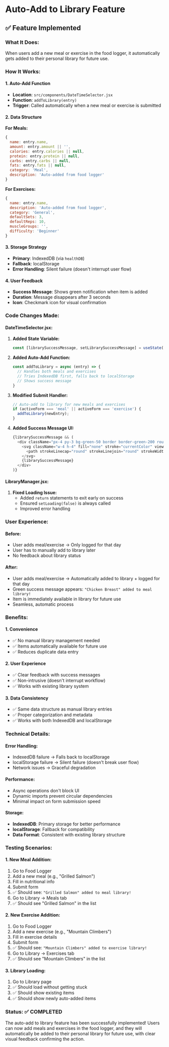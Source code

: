 # Auto-Add to Library Feature

## ✅ Feature Implemented

### **What It Does:**
When users add a new meal or exercise in the food logger, it automatically gets added to their personal library for future use.

### **How It Works:**

#### **1. Auto-Add Function**
- **Location**: `src/components/DateTimeSelector.jsx`
- **Function**: `addToLibrary(entry)`
- **Trigger**: Called automatically when a new meal or exercise is submitted

#### **2. Data Structure**
**For Meals:**
```javascript
{
  name: entry.name,
  amount: entry.amount || '',
  calories: entry.calories || null,
  protein: entry.protein || null,
  carbs: entry.carbs || null,
  fats: entry.fats || null,
  category: 'Meal',
  description: 'Auto-added from food logger'
}
```

**For Exercises:**
```javascript
{
  name: entry.name,
  description: 'Auto-added from food logger',
  category: 'General',
  defaultSets: 3,
  defaultReps: 10,
  muscleGroups: '',
  difficulty: 'Beginner'
}
```

#### **3. Storage Strategy**
- **Primary**: IndexedDB (via `healthDB`)
- **Fallback**: localStorage
- **Error Handling**: Silent failure (doesn't interrupt user flow)

#### **4. User Feedback**
- **Success Message**: Shows green notification when item is added
- **Duration**: Message disappears after 3 seconds
- **Icon**: Checkmark icon for visual confirmation

### **Code Changes Made:**

#### **DateTimeSelector.jsx:**
1. **Added State Variable:**
   ```javascript
   const [librarySuccessMessage, setLibrarySuccessMessage] = useState('');
   ```

2. **Added Auto-Add Function:**
   ```javascript
   const addToLibrary = async (entry) => {
     // Handles both meals and exercises
     // Tries IndexedDB first, falls back to localStorage
     // Shows success message
   }
   ```

3. **Modified Submit Handler:**
   ```javascript
   // Auto-add to library for new meals and exercises
   if (activeForm === 'meal' || activeForm === 'exercise') {
     addToLibrary(newEntry);
   }
   ```

4. **Added Success Message UI:**
   ```javascript
   {librarySuccessMessage && (
     <div className="px-4 py-3 bg-green-50 border border-green-200 rounded-lg text-green-700 text-sm flex items-center gap-2">
       <svg className="w-4 h-4" fill="none" stroke="currentColor" viewBox="0 0 24 24">
         <path strokeLinecap="round" strokeLinejoin="round" strokeWidth="2" d="M5 13l4 4L19 7" />
       </svg>
       {librarySuccessMessage}
     </div>
   )}
   ```

#### **LibraryManager.jsx:**
1. **Fixed Loading Issue:**
   - Added `return` statements to exit early on success
   - Ensured `setLoading(false)` is always called
   - Improved error handling

### **User Experience:**

#### **Before:**
- User adds meal/exercise → Only logged for that day
- User has to manually add to library later
- No feedback about library status

#### **After:**
- User adds meal/exercise → Automatically added to library + logged for that day
- Green success message appears: `"Chicken Breast" added to meal library!`
- Item is immediately available in library for future use
- Seamless, automatic process

### **Benefits:**

#### **1. Convenience**
- ✅ No manual library management needed
- ✅ Items automatically available for future use
- ✅ Reduces duplicate data entry

#### **2. User Experience**
- ✅ Clear feedback with success messages
- ✅ Non-intrusive (doesn't interrupt workflow)
- ✅ Works with existing library system

#### **3. Data Consistency**
- ✅ Same data structure as manual library entries
- ✅ Proper categorization and metadata
- ✅ Works with both IndexedDB and localStorage

### **Technical Details:**

#### **Error Handling:**
- IndexedDB failure → Falls back to localStorage
- localStorage failure → Silent failure (doesn't break user flow)
- Network issues → Graceful degradation

#### **Performance:**
- Async operations don't block UI
- Dynamic imports prevent circular dependencies
- Minimal impact on form submission speed

#### **Storage:**
- **IndexedDB**: Primary storage for better performance
- **localStorage**: Fallback for compatibility
- **Data Format**: Consistent with existing library structure

### **Testing Scenarios:**

#### **1. New Meal Addition:**
1. Go to Food Logger
2. Add a new meal (e.g., "Grilled Salmon")
3. Fill in nutritional info
4. Submit form
5. ✅ Should see: `"Grilled Salmon" added to meal library!`
6. Go to Library → Meals tab
7. ✅ Should see "Grilled Salmon" in the list

#### **2. New Exercise Addition:**
1. Go to Food Logger
2. Add a new exercise (e.g., "Mountain Climbers")
3. Fill in exercise details
4. Submit form
5. ✅ Should see: `"Mountain Climbers" added to exercise library!`
6. Go to Library → Exercises tab
7. ✅ Should see "Mountain Climbers" in the list

#### **3. Library Loading:**
1. Go to Library page
2. ✅ Should load without getting stuck
3. ✅ Should show existing items
4. ✅ Should show newly auto-added items

### **Status: ✅ COMPLETED**

The auto-add to library feature has been successfully implemented! Users can now add meals and exercises in the food logger, and they will automatically be added to their personal library for future use, with clear visual feedback confirming the action.

